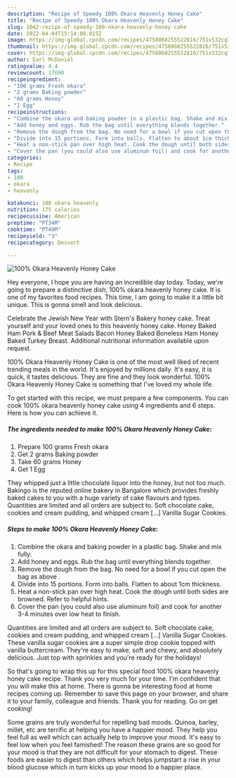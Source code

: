 ```yaml
---
description: "Recipe of Speedy 100% Okara Heavenly Honey Cake"
title: "Recipe of Speedy 100% Okara Heavenly Honey Cake"
slug: 1042-recipe-of-speedy-100-okara-heavenly-honey-cake
date: 2022-04-04T15:14:08.015Z
image: https://img-global.cpcdn.com/recipes/4758068255522816/751x532cq70/100-okara-heavenly-honey-cake-recipe-main-photo.jpg
thumbnail: https://img-global.cpcdn.com/recipes/4758068255522816/751x532cq70/100-okara-heavenly-honey-cake-recipe-main-photo.jpg
cover: https://img-global.cpcdn.com/recipes/4758068255522816/751x532cq70/100-okara-heavenly-honey-cake-recipe-main-photo.jpg
author: Earl McDaniel
ratingvalue: 4.4
reviewcount: 17690
recipeingredient:
- "100 grams Fresh okara"
- "2 grams Baking powder"
- "60 grams Honey"
- "1 Egg"
recipeinstructions:
- "Combine the okara and baking powder in a plastic bag. Shake and mix fully."
- "Add honey and eggs. Rub the bag until everything blends together."
- "Remove the dough from the bag. No need for a bowl if you cut open the bag as above ."
- "Divide into 15 portions. Form into balls. Flatten to about 1cm thickness."
- "Heat a non-stick pan over high heat. Cook the dough until both sides are browned. Refer to helpful hints."
- "Cover the pan (you could also use aluminum foil) and cook for another 3-4 minutes over low heat to finish."
categories:
- Recipe
tags:
- 100
- okara
- heavenly

katakunci: 100 okara heavenly 
nutrition: 175 calories
recipecuisine: American
preptime: "PT34M"
cooktime: "PT49M"
recipeyield: "3"
recipecategory: Dessert

---
```



![100% Okara Heavenly Honey Cake](https://img-global.cpcdn.com/recipes/4758068255522816/751x532cq70/100-okara-heavenly-honey-cake-recipe-main-photo.jpg)

Hey everyone, I hope you are having an incredible day today. Today, we're going to prepare a distinctive dish, 100% okara heavenly honey cake. It is one of my favorites food recipes. This time, I am going to make it a little bit unique. This is gonna smell and look delicious.

Celebrate the Jewish New Year with Stern&#39;s Bakery honey cake. Treat yourself and your loved ones to this heavenly honey cake. Honey Baked Ham Pork &amp; Beef Meat Salads Bacon Honey Baked Boneless Ham Honey Baked Turkey Breast. Additional nutritional information available upon request.

100% Okara Heavenly Honey Cake is one of the most well liked of recent trending meals in the world. It's enjoyed by millions daily. It's easy, it is quick, it tastes delicious. They are fine and they look wonderful. 100% Okara Heavenly Honey Cake is something that I've loved my whole life.


To get started with this recipe, we must prepare a few components. You can cook 100% okara heavenly honey cake using 4 ingredients and 6 steps. Here is how you can achieve it.

<!--inarticleads1-->

##### The ingredients needed to make 100% Okara Heavenly Honey Cake:

1. Prepare 100 grams Fresh okara
1. Get 2 grams Baking powder
1. Take 60 grams Honey
1. Get 1 Egg


They whipped just a little chocolate liquor into the honey, but not too much. Bakingo is the reputed online bakery in Bangalore which provides freshly baked cakes to you with a huge variety of cake flavours and types. Quantities are limited and all orders are subject to. Soft chocolate cake, cookies and cream pudding, and whipped cream […] Vanilla Sugar Cookies. 

<!--inarticleads2-->

##### Steps to make 100% Okara Heavenly Honey Cake:

1. Combine the okara and baking powder in a plastic bag. Shake and mix fully.
1. Add honey and eggs. Rub the bag until everything blends together.
1. Remove the dough from the bag. No need for a bowl if you cut open the bag as above .
1. Divide into 15 portions. Form into balls. Flatten to about 1cm thickness.
1. Heat a non-stick pan over high heat. Cook the dough until both sides are browned. Refer to helpful hints.
1. Cover the pan (you could also use aluminum foil) and cook for another 3-4 minutes over low heat to finish.


Quantities are limited and all orders are subject to. Soft chocolate cake, cookies and cream pudding, and whipped cream […] Vanilla Sugar Cookies. These vanilla sugar cookies are a super simple drop cookie topped with vanilla buttercream. They&#39;re easy to make, soft and chewy, and absolutely delicious. Just top with sprinkles and you&#39;re ready for the holidays! 

So that's going to wrap this up for this special food 100% okara heavenly honey cake recipe. Thank you very much for your time. I'm confident that you will make this at home. There is gonna be interesting food at home recipes coming up. Remember to save this page on your browser, and share it to your family, colleague and friends. Thank you for reading. Go on get cooking!

Some grains are truly wonderful for repelling bad moods. Quinoa, barley, millet, etc are terrific at helping you have a happier mood. They help you feel full as well which can actually help to improve your mood. It's easy to feel low when you feel famished! The reason these grains are so good for your mood is that they are not difficult for your stomach to digest. These foods are easier to digest than others which helps jumpstart a rise in your blood glucose which in turn kicks up your mood to a happier place.

